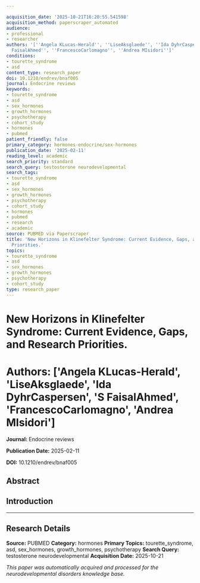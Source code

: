 ```yaml
---

acquisition_date: '2025-10-21T16:20:55.541598'
acquisition_method: paperscraper_automated
audience:
- professional
- researcher
authors: '[''Angela KLucas-Herald'', ''LiseAksglaede'', ''Ida DyhrCaspersen'', ''S
  FaisalAhmed'', ''FrancescoCarlomagno'', ''Andrea MIsidori'']'
conditions:
- tourette_syndrome
- asd
content_type: research_paper
doi: 10.1210/endrev/bnaf005
journal: Endocrine reviews
keywords:
- tourette_syndrome
- asd
- sex_hormones
- growth_hormones
- psychotherapy
- cohort_study
- hormones
- pubmed
patient_friendly: false
primary_category: hormones-endocrine/sex-hormones
publication_date: '2025-02-11'
reading_level: academic
search_priority: standard
search_query: testosterone neurodevelopmental
search_tags:
- tourette_syndrome
- asd
- sex_hormones
- growth_hormones
- psychotherapy
- cohort_study
- hormones
- pubmed
- research
- academic
source: PUBMED via Paperscraper
title: 'New Horizons in Klinefelter Syndrome: Current Evidence, Gaps, and Research
  Priorities.'
topics:
- tourette_syndrome
- asd
- sex_hormones
- growth_hormones
- psychotherapy
- cohort_study
type: research_paper
---
```




# New Horizons in Klinefelter Syndrome: Current Evidence, Gaps, and Research Priorities.

# **Authors:** ['Angela KLucas-Herald', 'LiseAksglaede', 'Ida DyhrCaspersen', 'S FaisalAhmed', 'FrancescoCarlomagno', 'Andrea MIsidori']

**Journal:** Endocrine reviews

**Publication Date:** 2025-02-11

**DOI:** 10.1210/endrev/bnaf005

## Abstract

## Introduction

---

## Research Details

**Source:** PUBMED
**Category:** hormones
**Primary Topics:** tourette_syndrome, asd, sex_hormones, growth_hormones, psychotherapy
**Search Query:** testosterone neurodevelopmental
**Acquisition Date:** 2025-10-21

*This paper was automatically acquired and processed for the neurodevelopmental disorders knowledge base.*
